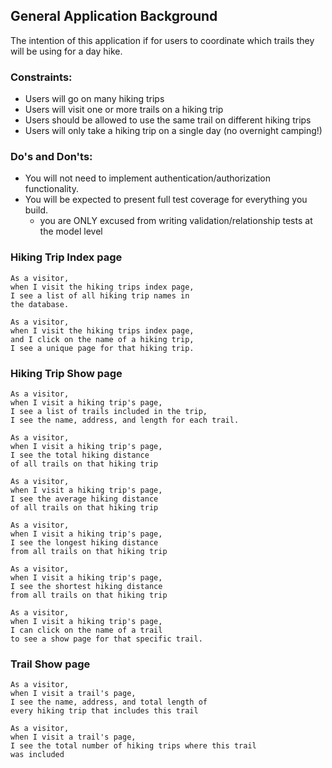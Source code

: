 ## General Application Background

The intention of this application if for users to coordinate which trails they will be using for a day hike.

### Constraints:

- Users will go on many hiking trips
- Users will visit one or more trails on a hiking trip
- Users should be allowed to use the same trail on different hiking trips
- Users will only take a hiking trip on a single day (no overnight camping!)


### Do's and Don'ts:

- You will not need to implement authentication/authorization functionality.
- You will be expected to present full test coverage for everything you build.
  - you are ONLY excused from writing validation/relationship tests at the model level


### Hiking Trip Index page
```
As a visitor,
when I visit the hiking trips index page,
I see a list of all hiking trip names in
the database.
```

```
As a visitor,
when I visit the hiking trips index page,
and I click on the name of a hiking trip,
I see a unique page for that hiking trip.
```

### Hiking Trip Show page
```
As a visitor,
when I visit a hiking trip's page,
I see a list of trails included in the trip,
I see the name, address, and length for each trail.
```

```
As a visitor,
when I visit a hiking trip's page,
I see the total hiking distance
of all trails on that hiking trip
```

```
As a visitor,
when I visit a hiking trip's page,
I see the average hiking distance
of all trails on that hiking trip
```

```
As a visitor,
when I visit a hiking trip's page,
I see the longest hiking distance
from all trails on that hiking trip
```

```
As a visitor,
when I visit a hiking trip's page,
I see the shortest hiking distance
from all trails on that hiking trip
```

```
As a visitor,
when I visit a hiking trip's page,
I can click on the name of a trail
to see a show page for that specific trail.
```

### Trail Show page

```
As a visitor,
when I visit a trail's page,
I see the name, address, and total length of
every hiking trip that includes this trail
```

```
As a visitor,
when I visit a trail's page,
I see the total number of hiking trips where this trail
was included
```
